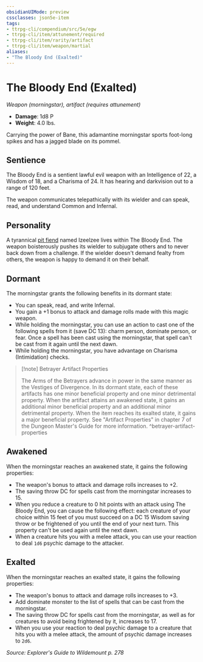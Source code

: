 ```yaml
---
obsidianUIMode: preview
cssclasses: json5e-item
tags:
- ttrpg-cli/compendium/src/5e/egw
- ttrpg-cli/item/attunement/required
- ttrpg-cli/item/rarity/artifact
- ttrpg-cli/item/weapon/martial
aliases: 
- "The Bloody End (Exalted)"
---
```

# The Bloody End (Exalted)
*Weapon (morningstar), artifact (requires attunement)*  

- **Damage**: 1d8 P
- **Weight**: 4.0 lbs.

Carrying the power of Bane, this adamantine morningstar sports foot-long spikes and has a jagged blade on its pommel.

## Sentience

The Bloody End is a sentient lawful evil weapon with an Intelligence of 22, a Wisdom of 18, and a Charisma of 24. It has hearing and darkvision out to a range of 120 feet.

The weapon communicates telepathically with its wielder and can speak, read, and understand Common and Infernal.

## Personality

A tyrannical [pit fiend](pit-fiend.md) named Izeelzee lives within The Bloody End. The weapon boisterously pushes its wielder to subjugate others and to never back down from a challenge. If the wielder doesn't demand fealty from others, the weapon is happy to demand it on their behalf.

## Dormant

The morningstar grants the following benefits in its dormant state:

- You can speak, read, and write Infernal.  
- You gain a +1 bonus to attack and damage rolls made with this magic weapon.  
- While holding the morningstar, you can use an action to cast one of the following spells from it (save DC 13): charm person, dominate person, or fear. Once a spell has been cast using the morningstar, that spell can't be cast from it again until the next dawn.  
- While holding the morningstar, you have advantage on Charisma (Intimidation) checks.  

> [!note] Betrayer Artifact Properties
> 
> The Arms of the Betrayers advance in power in the same manner as the Vestiges of Divergence. In its dormant state, each of these artifacts has one minor beneficial property and one minor detrimental property. When the artifact attains an awakened state, it gains an additional minor beneficial property and an additional minor detrimental property. When the item reaches its exalted state, it gains a major beneficial property. See "Artifact Properties" in chapter 7 of the Dungeon Master's Guide for more information.
^betrayer-artifact-properties

## Awakened

When the morningstar reaches an awakened state, it gains the following properties:

- The weapon's bonus to attack and damage rolls increases to +2.  
- The saving throw DC for spells cast from the morningstar increases to 15.  
- When you reduce a creature to 0 hit points with an attack using The Bloody End, you can cause the following effect: each creature of your choice within 15 feet of you must succeed on a DC 15 Wisdom saving throw or be frightened of you until the end of your next turn. This property can't be used again until the next dawn.  
- When a creature hits you with a melee attack, you can use your reaction to deal `1d6` psychic damage to the attacker.  

## Exalted

When the morningstar reaches an exalted state, it gains the following properties:

- The weapon's bonus to attack and damage rolls increases to +3.  
- Add dominate monster to the list of spells that can be cast from the morningstar.  
- The saving throw DC for spells cast from the morningstar, as well as for creatures to avoid being frightened by it, increases to 17.  
- When you use your reaction to deal psychic damage to a creature that hits you with a melee attack, the amount of psychic damage increases to `2d6`.  

*Source: Explorer's Guide to Wildemount p. 278*